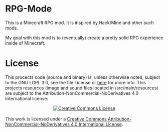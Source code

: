 # RPG-Mode
This is a Minecraft RPG mod. It is inspired by Hack/Mine and other such mods.

My goal with this mod is to (eventually) create a pretty solid RPG experience inside of Minecraft.

# License
This procects code (source and binary) is, unless otherwise noted, subject to the GNU LGPL 3.0,  see the file License or [here](https://www.gnu.org/licenses/lgpl-3.0.en.html) for more info.
This projects resources (image and sound files located in /src/main/resources) are subject to the Attribution-NonCommercial-NoDerivatives 4.0 International license:

<a rel="license" href="http://creativecommons.org/licenses/by-nc-nd/4.0/"><center><img alt="Creative Commons License" style="border-width:0" src="https://i.creativecommons.org/l/by-nc-nd/4.0/88x31.png" /></center></a><br />This work is licensed under a <a rel="license" href="http://creativecommons.org/licenses/by-nc-nd/4.0/">Creative Commons Attribution-NonCommercial-NoDerivatives 4.0 International License</a>.
